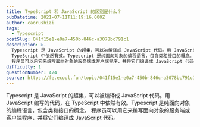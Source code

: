 ```yaml
---
title: TypeScript 和 JavaScript 的区别是什么？
pubDatetime: 2021-07-11T11:19:16.000Z
author: caorushizi
tags:
  - Typescript
postSlug: 041f15e1-e0a7-450b-846c-a3078bc791c1
description: >-
  Typescript 是 JavaScript 的超集，可以被编译成 JavaScript 代码。用 JavaScript 编写的代码，在
  TypeScript 中依然有效。Typescript 是纯面向对象的编程语言，包含类和接口的概念。
  程序员可以用它来编写面向对象的服务端或客户端程序，并将它们编译成 JavaScript 代码。
difficulty: 1
questionNumber: 474
source: https://fe.ecool.fun/topic/041f15e1-e0a7-450b-846c-a3078bc791c1
---
```


Typescript 是 JavaScript 的超集，可以被编译成 JavaScript 代码。用 JavaScript 编写的代码，在 TypeScript 中依然有效。Typescript 是纯面向对象的编程语言，包含类和接口的概念。 程序员可以用它来编写面向对象的服务端或客户端程序，并将它们编译成 JavaScript 代码。
